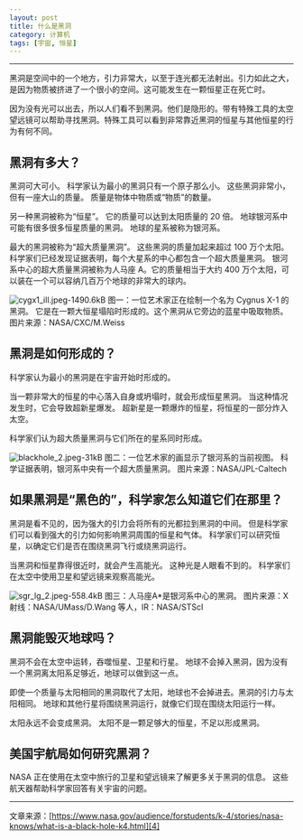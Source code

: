 ```yaml
---
layout: post
title: 什么是黑洞
category: 计算机
tags: [宇宙, 恒星]
---
```



----------
黑洞是空间中的一个地方，引力非常大，以至于连光都无法射出。引力如此之大，是因为物质被挤进了一个很小的空间。这可能发生在一颗恒星正在死亡时。

因为没有光可以出去，所以人们看不到黑洞。他们是隐形的。带有特殊工具的太空望远镜可以帮助寻找黑洞。特殊工具可以看到非常靠近黑洞的恒星与其他恒星的行为有何不同。

## 黑洞有多大？

黑洞可大可小。 科学家认为最小的黑洞只有一个原子那么小。 这些黑洞非常小，但有一座大山的质量。 质量是物体中物质或“物质”的数量。

另一种黑洞被称为“恒星”。 它的质量可以达到太阳质量的 20 倍。 地球银河系中可能有很多很多恒星质量的黑洞。 地球的星系被称为银河系。

最大的黑洞被称为“超大质量黑洞”。 这些黑洞的质量加起来超过 100 万个太阳。 科学家们已经发现证据表明，每个大星系的中心都包含一个超大质量黑洞。 银河系中心的超大质量黑洞被称为人马座 A。它的质量相当于大约 400 万个太阳，可以装在一个可以容纳几百万个地球的非常大的球内。

![cygx1_ill.jpeg-1490.6kB][1]
图一：一位艺术家正在绘制一个名为 Cygnus X-1 的黑洞。 它是在一颗大恒星塌陷时形成的。这个黑洞从它旁边的蓝星中吸取物质。
图片来源：NASA/CXC/M.Weiss

## 黑洞是如何形成的？

科学家认为最小的黑洞是在宇宙开始时形成的。

当一颗非常大的恒星的中心落入自身或坍塌时，就会形成恒星黑洞。 当这种情况发生时，它会导致超新星爆发。 超新星是一颗爆炸的恒星，将恒星的一部分炸入太空。

科学家们认为超大质量黑洞与它们所在的星系同时形成。

![blackhole_2.jpeg-31kB][2]
图二：一位艺术家的画显示了银河系的当前视图。 科学证据表明，银河系中央有一个超大质量黑洞。
图片来源：NASA/JPL-Caltech

## 如果黑洞是“黑色的”，科学家怎么知道它们在那里？

黑洞是看不见的，因为强大的引力会将所有的光都拉到黑洞的中间。 但是科学家们可以看到强大的引力如何影响黑洞周围的恒星和气体。 科学家们可以研究恒星，以确定它们是否在围绕黑洞飞行或绕黑洞运行。

当黑洞和恒星靠得很近时，就会产生高能光。 这种光是人眼看不到的。 科学家们在太空中使用卫星和望远镜来观察高能光。

![sgr_lg_2.jpeg-558.4kB][3]
图三：人马座A*是银河系中心的黑洞。
图片来源：X 射线：NASA/UMass/D.Wang 等人，IR：NASA/STScI

## 黑洞能毁灭地球吗？

黑洞不会在太空中运转，吞噬恒星、卫星和行星。 地球不会掉入黑洞，因为没有一个黑洞离太阳系足够近，地球可以做到这一点。

即使一个质量与太阳相同的黑洞取代了太阳，地球也不会掉进去。黑洞的引力与太阳相同。 地球和其他行星将围绕黑洞运行，就像它们现在围绕太阳运行一样。

太阳永远不会变成黑洞。 太阳不是一颗足够大的恒星，不足以形成黑洞。

## 美国宇航局如何研究黑洞？

NASA 正在使用在太空中旅行的卫星和望远镜来了解更多关于黑洞的信息。 这些航天器帮助科学家回答有关宇宙的问题。


----------
文章来源：[https://www.nasa.gov/audience/forstudents/k-4/stories/nasa-knows/what-is-a-black-hole-k4.html][4]


  [1]: http://static.zybuluo.com/gamedebug/dtvjej7czpv5ec04tldzwwyd/cygx1_ill.jpeg
  [2]: http://static.zybuluo.com/gamedebug/8a1q5pxfzaf3rugtgz9nw26h/blackhole_2.jpeg
  [3]: http://static.zybuluo.com/gamedebug/q5sz9e7tqkbf0pdc3tpis2ng/sgr_lg_2.jpeg
  [4]: https://www.nasa.gov/audience/forstudents/k-4/stories/nasa-knows/what-is-a-black-hole-k4.html